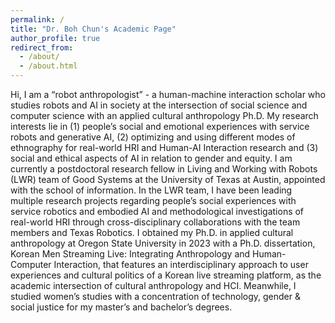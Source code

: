```yaml
---
permalink: /
title: "Dr. Boh Chun's Academic Page"
author_profile: true
redirect_from: 
  - /about/
  - /about.html
---
```


Hi, I am a “robot anthropologist” - a human-machine interaction scholar who studies robots and AI in society at the intersection of social science and computer science with an applied cultural anthropology Ph.D. My research interests lie in (1) people’s social and emotional experiences with service robots and generative AI, (2) optimizing and using different modes of ethnography for real-world HRI and Human-AI Interaction research and (3) social and ethical aspects of AI in relation to gender and equity. I am currently a postdoctoral research fellow in Living and Working with Robots (LWR) team of Good Systems at the University of Texas at Austin, appointed with the school of information. In the LWR team, I have been leading multiple research projects regarding people’s social experiences with service robotics and embodied AI and methodological investigations of real-world HRI through cross-disciplinary collaborations with the team members and Texas Robotics. I obtained my Ph.D. in applied cultural anthropology at Oregon State University in 2023 with a Ph.D. dissertation, Korean Men Streaming Live: Integrating Anthropology and Human-Computer Interaction, that features an interdisciplinary approach to user experiences and cultural politics of a Korean live streaming platform, as the academic intersection of cultural anthropology and HCI. Meanwhile, I studied women’s studies with a concentration of technology, gender & social justice for my master’s and bachelor’s degrees.

